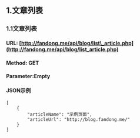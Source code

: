 ## 1.文章列表

### 1.1文章列表

#### URL: [http://fandong.me/api/blog/list\_article.php](http://fandong.me/api/blog/list_article.php)

#### Method: GET

#### Parameter:Empty

#### JSON示例

```
[
    {
        "articleName": "示例页面",
        "articleUrl": "http://blog.fandong.me/"
    }
]
```



